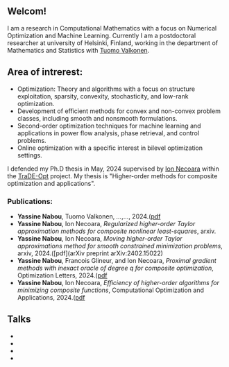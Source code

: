 ## Welcom!
I am a  research in Computational Mathematics with a focus on Numerical Optimization and Machine Learning. Currently I am a postdoctoral researcher at university of Helsinki, Finland, working in the department of Mathematics and Statistics with [Tuomo Valkonen](https://tuomov.iki.fi).

## Area of intrerest:
- Optimization: Theory and algorithms with a focus on structure exploitation, sparsity, convexity, stochasticity, and low-rank optimization.
- Development of efficient methods for convex and non-convex problem classes, including smooth and nonsmooth formulations.
- Second-order optimization techniques for machine learning and applications in power flow analysis, phase retrieval, and control problems.
- Online optimization with a specific interest in bilevel optimization settings.


I defended my Ph.D thesis in May, 2024 supervised by [Ion Necoara](https://acse.pub.ro/index.php/en/ion-necoara/) within the [TraDE-Opt](https://trade-opt-itn.eu) project. My thesis is "Higher-order methods for composite optimization and applications".



### Publications:
- **Yassine Nabou**, Tuomo Valkonen, *...*,..., 2024.([pdf]()
- **Yassine Nabou**, Ion Necoara, *Regularized higher-order Taylor approximation methods for composite nonlinear least-squares*, arxiv.
- **Yassine Nabou**, Ion Necoara, *Moving higher-order Taylor approximations method for smooth constrained minimization problems*, arxiv, 2024.([pdf](arXiv preprint arXiv:2402.15022)
- **Yassine Nabou**, Francois Glineur, and Ion Necoara, *Proximal gradient methods with inexact oracle of degree q for composite optimization*, Optimization Letters, 2024.([pdf](https://doi.org/10.1007/s11590-024-02118-9)
- **Yassine Nabou**, Ion Necoara, *Efficiency of higher-order algorithms for minimizing composite functions*, Computational Optimization and Applications, 2024.([pdf](https://link.springer.com/content/pdf/10.1007/s10589-023-00533-9.pdf)



## Talks 
-
-
-
-


